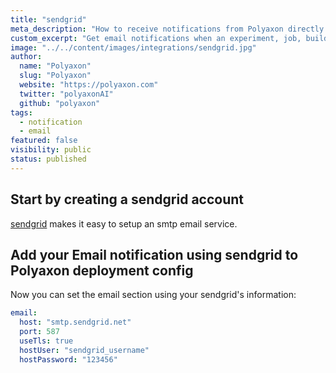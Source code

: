 ```yaml
---
title: "sendgrid"
meta_description: "How to receive notifications from Polyaxon directly to your email using sendgrid."
custom_excerpt: "Get email notifications when an experiment, job, build is finished using sendgrid so everyone that your team stays in sync."
image: "../../content/images/integrations/sendgrid.jpg"
author:
  name: "Polyaxon"
  slug: "Polyaxon"
  website: "https://polyaxon.com"
  twitter: "polyaxonAI"
  github: "polyaxon"
tags: 
  - notification
  - email
featured: false
visibility: public
status: published
---
```


## Start by creating a sendgrid account

[sendgrid](https://sendgrid.com/solutions/smtp-service/) makes it easy to setup an smtp email service.

## Add your Email notification using sendgrid to Polyaxon deployment config

Now you can set the email section using your sendgrid's information:

```yaml
email:
  host: "smtp.sendgrid.net"
  port: 587
  useTls: true
  hostUser: "sendgrid_username"
  hostPassword: "123456"
```
